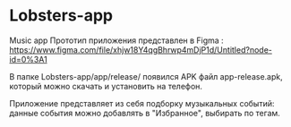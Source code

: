 # Lobsters-app
Music app 
Прототип приложения представлен в Figma : https://www.figma.com/file/xhjw18Y4qgBhrwp4mDjP1d/Untitled?node-id=0%3A1

В папке Lobsters-app/app/release/ появился APK файл app-release.apk, который можно скачать и установить на телефон. 

Приложение представляет из себя подборку музыкальных событий: данные события можно добавлять в "Избранное", выбирать по тегам.
